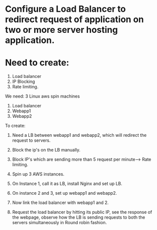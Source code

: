 # Configure a Load Balancer to redirect request of application on two or more server hosting application.
# Need to create:
1. Load balancer
2. IP Blocking
3. Rate limiting.

We need: 3 Linux aws spin machines
1. Load balancer
2. Webapp1
3. Webapp2

To create:

1. Need a LB between webapp1 and webapp2, which will redirect the request to servers.
2. Block the ip's on the LB manually.
3. Block IP's which are sending more than 5 request per minute--> Rate limiting.


1. Spin up 3  AWS instances.
2. On Instance 1, call it as LB, install Nginx and set up LB.
3. On instance 2 and 3, set up webapp1 and webapp2.
4. Now link the load balancer with webapp1 and 2.
5. Request the load balancer by hitting its public IP, see the response of the webpage, observe how the LB is sending requests to both the servers simultaneously in Round robin fashion.

